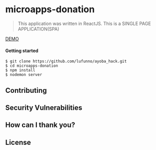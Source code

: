 # microapps-donation

> This application was written in ReactJS. This is a SINGLE PAGE APPLICATION(SPA)

[DEMO](https://we-tried-ayobahack.herokuapp.com/)

#### Getting started
```
$ git clone https://github.com/lufunno/ayoba_hack.git
$ cd microapps-donation
$ npm install
$ nodemon server 
```

## Contributing

## Security Vulnerabilities


## How can I thank you?


## License
